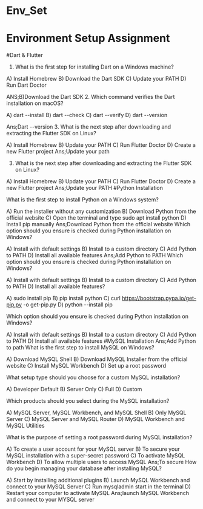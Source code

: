 # Env_Set

# Environment Setup Assignment

#Dart & Flutter

1. What is the first step for installing Dart on a Windows machine?

A) Install Homebrew
B) Download the Dart SDK
C) Update your PATH
D) Run Dart Doctor

ANS;B)Download the Dart SDK
2. Which command verifies the Dart installation on macOS?

A) dart --install
B) dart --check
C) dart --verify
D) dart --version

Ans;Dart --version
3. What is the next step after downloading and extracting the Flutter SDK on Linux?

A) Install Homebrew
B) Update your PATH
C) Run Flutter Doctor
D) Create a new Flutter project
Ans;Update your path

3. What is the next step after downloading and extracting the Flutter SDK on Linux?

A) Install Homebrew
B) Update your PATH
C) Run Flutter Doctor
D) Create a new Flutter project
Ans;Update your PATH
#Python Installation

What is the first step to install Python on a Windows system?

A) Run the installer without any customization
B) Download Python from the official website
C) Open the terminal and type sudo apt install python
D) Install pip manually
Ans;Download Python from the official website
Which option should you ensure is checked during Python installation on Windows?

A) Install with default settings
B) Install to a custom directory
C) Add Python to PATH
D) Install all available features
Ans;Add Python to PATH
Which option should you ensure is checked during Python installation on Windows?

A) Install with default settings
B) Install to a custom directory
C) Add Python to PATH
D) Install all available features?

A) sudo install pip
B) pip install python
C) curl https://bootstrap.pypa.io/get-pip.py -o get-pip.py
D) python --install pip

Which option should you ensure is checked during Python installation on Windows?

A) Install with default settings
B) Install to a custom directory
C) Add Python to PATH
D) Install all available features
#MySQL Installation
Ans;Add Python to path
What is the first step to install MySQL on Windows?

A) Download MySQL Shell
B) Download MySQL Installer from the official website
C) Install MySQL Workbench
D) Set up a root password

What setup type should you choose for a custom MySQL installation?

A) Developer Default
B) Server Only
C) Full
D) Custom

Which products should you select during the MySQL installation?

A) MySQL Server, MySQL Workbench, and MySQL Shell
B) Only MySQL Server
C) MySQL Server and MySQL Router
D) MySQL Workbench and MySQL Utilities

What is the purpose of setting a root password during MySQL installation?

A) To create a user account for your MySQL server
B) To secure your MySQL installation with a super-secret password
C) To activate MySQL Workbench
D) To allow multiple users to access MySQL
Ans;To secure
How do you begin managing your database after installing MySQL?

A) Start by installing additional plugins
B) Launch MySQL Workbench and connect to your MySQL Server
C) Run mysqladmin start in the terminal
D) Restart your computer to activate MySQL
Ans;launch MySQL Workbench and connect to your MYSQL server
